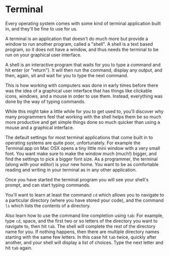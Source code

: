# Terminal

Every operating system comes with some kind of terminal application built in,
and they'll be fine to use for us.

A terminal is an application that doesn't do much more but provide a window to
run another program, called a "shell". A shell is a text based program, so it
does not have a window, and thus needs the terminal to be run on your graphical
user interface.

A shell is an interactive program that waits for you to type a command and hit
enter (or "return"). It will then run the command, display any output, and
then, again, sit and wait for you to type the next command.

This is how working with computers was done in early times before there was the
idea of a graphical user interface that has things like clickable icons,
windows, and a mouse in order to use them. Instead, everything was done by the
way of typing commands.

While this might take a little while for you to get used to, you'll discover
why many programmers feel that working with the shell helps them be so much
more productive and get simple things done so much quicker than using a mouse
and a graphical interface.

The default settings for most terminal applications that come built in to
operating systems are quite poor, unfortunately. For example the Terminal.app
on Mac OSX opens a tiny little mini window with a very small font. You want
make sure to make the window much (much!) bigger, and find the settings to pick
a bigger font size. As a programmer, the terminal (along with your editor) is
your new home. You want to be as comfortable reading and writing in your
terminal as in any other application.

Once you have started the terminal program you will see your shell's prompt,
and can start typing commands.

You'll want to learn at least the command `cd` which allows you to navigate to
a particular directory (where you have stored your code), and the command `ls`
which lists the contents of a directory.

Also learn how to use the command line completion using `tab`: For example,
type `cd`, space, and the first two or so letters of the directory you want to
navigate to, then hit `tab`.  The shell will complete the rest of the directory
name for you. If nothing happens, then there are multiple directory names
starting with the same few letters. In this case hit `tab` twice, quickly after
another, and your shell will display a list of choices. Type the next letter
and hit `tab` again.


